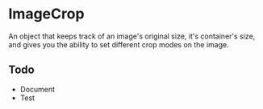 # ImageCrop
An object that keeps track of an image's original size, it's container's
size, and gives you the ability to set different crop modes on the
image.

## Todo
- Document
- Test

